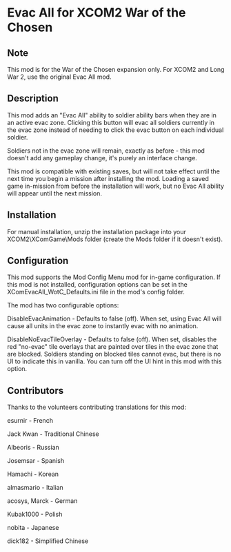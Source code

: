 ﻿# Evac All for XCOM2 War of the Chosen

## Note

This mod is for the War of the Chosen expansion only. For XCOM2 and Long War 2,
use the original Evac All mod.

## Description

This mod adds an "Evac All" ability to soldier ability bars when they are
in an active evac zone. Clicking this button will evac all soldiers 
currently in the evac zone instead of needing to click the evac button
on each individual soldier. 

Soldiers not in the evac zone will remain, exactly as before - this mod
doesn't add any gameplay change, it's purely an interface change.

This mod is compatible with existing saves, but will not take effect
until the next time you begin a mission after installing the mod. Loading
a saved game in-mission from before the installation will work, but no
Evac All ability will appear until the next mission.

## Installation

For manual installation, unzip the installation package into your XCOM2\XComGame\Mods folder 
(create the Mods folder if it doesn't exist).

## Configuration

This mod supports the Mod Config Menu mod for in-game configuration. If this mod is not
installed, configuration options can be set in the XComEvacAll_WotC_Defaults.ini file in
the mod's config folder.

The mod has two configurable options:

DisableEvacAnimation - Defaults to false (off). When set, using Evac All will cause all units
in the evac zone to instantly evac with no animation.

DisableNoEvacTileOverlay - Defaults to false (off). When set, disables the red "no-evac" tile
overlays that are painted over tiles in the evac zone that are blocked. Soldiers standing on
blocked tiles cannot evac, but there is no UI to indicate this in vanilla. You can turn off
the UI hint in this mod with this option.

## Contributors

Thanks to the volunteers contributing translations for this mod:

esurnir - French

Jack Kwan - Traditional Chinese

Albeoris - Russian

Josemsar - Spanish

Hamachi - Korean

almasmario - Italian

acosys, Marck - German

Kubak1000 - Polish

nobita - Japanese

dick182 - Simplified Chinese

